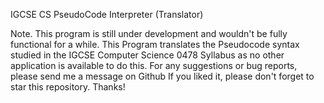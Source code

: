 IGCSE CS PseudoCode Interpreter (Translator) 

Note. This program is still under development and wouldn't be fully functional for a while.
This Program translates the Pseudocode syntax studied in the IGCSE Computer Science 0478 Syllabus as no other application is available to do this.
For any suggestions or bug reports, please send me a message on Github
If you liked it, please don't forget to star this repository. Thanks!
